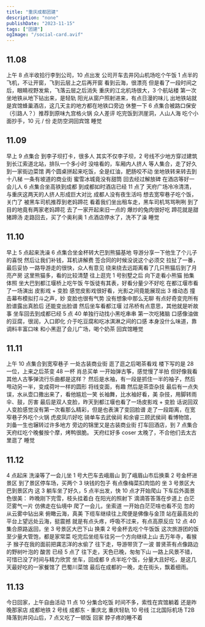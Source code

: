 ```yaml
---
title: "重庆成都团建"
description: "none"
publishDate: "2023-11-15"
tags: ["团建"]
ogImage: "/social-card.avif"
---
```


<!-- more --> 

## 11.08

上午 8 点半收拾行李到公司，10 点出发
公司开车去井冈山机场吃个午饭
1 点半的飞机，不让开窗，飞到云层上之后再开窗
看到云海，很漂亮
但是看了一段时间之后，眼睛视野发紫，飞落云层之后消失
重庆的江北机场很大，3 个航站楼
第一次坐地铁从地下钻出来，是轻轨
阳光从窗户照射进来，有点日漫的味儿
出地铁站就是宾馆蜂巢酒店，这几天主的地方都在地铁口旁边
休整一下 6 点集合被路口保安（引路人？）推荐到原味九宫格火锅
众人差评
吃完饭到洪崖洞，人山人海
吃个小面抄手，10 元 / 份
走防空洞回宾馆
睡觉

## 11.09

早上 9 点集合
到李子坝打卡，很多人
其实不仅李子坝，2 号线不少地方穿过建筑
到长江索道北站，排队一个多小时
没啥看的，车厢内人挤人
等人集合，走了好久到一家街边菜馆
两个圆桌拼起来吃饭，全是红油，肥肠咬不动
坐地铁转来转去到十八梯
一条有坡道的商业街
蜜雪冰城竟没有甜筒
回去经过解放碑
在酒店等好一会儿人
6 点集合坐高铁到成都
到成都如时酒店已经 11 点了
天府广场冷冷清清，与重庆这两天的人挤人形成巨大对比
成都人没有夜生活吗
想去宽窄巷子吃个饭，关门了
被黑车司机推荐到老妈蹄花
看着我们坐出租车走，黑车司机骂骂咧咧
到了目的地竟有两家老妈蹄花
去了一家开起来旧一点的
爆炒的兔肉很好吃
蹄花就是甜猪蹄汤
走路回去，买了个奥利奥
1 点酒店停水了，洗不了澡
睡觉

## 11.10

早上 5 点起来洗澡
6 点集合坐金杯转大巴到熊猫基地
导游分享一下他生了个儿子的喜悦
然后让我们补钱，耳机讲解费
签合同的时候没说这个必须交
拉扯了一番，最后妥协
一路导游走的很快，众人有意见
绕来绕去远距离看了几只熊猫后到了月亮产房
这里熊猫多，看的比较清楚
往上逛完 1 号别墅之后
向下走看小熊猫
拍集体照
坐大巴到都江堰桥上吃午饭
午饭徒有其表，好看分量少不好吃
在都江堰市看了一场演出
皮影戏 + 变脸
感觉皮影戏很好看，光影之间竟能展现出 3 维动态
撞击幕布模拟打斗之声，妙
变脸也很有气势
没有想象中那么无聊
有点好奇变完所有脸谱露出真脸后
还能变出脸谱
然后坐车看都江堰
过吊桥有点意思，其他就是听故事
坐车回去到成都已经 5 点 40
单独行动找小黑吃串串
第一次吃猪脑
口感像油做的豆腐，很润，入口即化
介于吃豆腐和吃冰淇淋之间的口感
本身没什么味道，靠调料丰富口味
和小黑逛了会儿广场，喝个奶茶
回宾馆睡觉

## 11.11

上午 10 点集合到宽窄巷子
一处古装商业街
逛了逛之后喝茶看戏
楼下写的是 28 一位，上来之后茶变 48 一杯
肖总买单
一开始弹古筝，感觉慢了半拍
但好像我看其他人古筝弹流行乐曲都是这样？
然后是水袖，有一段是抓住一半的袖子，然后甩动另一半，变成荷叶一样的圆形
将线变面，有趣
然后是茶壶杂技
最后有一点失误，水从壶口撒出来了，看他尴尬一笑
长袖舞，比水袖好看，美
杂技，用脚转雨伞、鼓，厉害
最后是双人变脸，昨天到都江堰也看了一场皮影戏 + 变脸
话说回双人变脸感觉没有第一次看那么精彩，但是也表演了变回脸谱
走了一段距离，在宽窄巷子外吃个火锅
虎皮凤爪好吃
骑单车去武侯祠
和余睿三顾武侯祠
看博物馆，刘备一生也辗转过许多地方
旁边的锦里又是古装商业街
打车回酒店，到 7 点集合天府红吃个晚餐按个摩，烤鸭很脆。
天府红好多 coser
太晚了，不合他们去太古里逛了
睡觉

## 11.12

4 点起床
洗澡等了一会儿坐 1 号大巴车去峨眉山
到了峨眉山市后换乘 2 号金杯进景区
到了景区停车场，买两个 3 块钱的包子
有点像梅菜扣肉馅的
坐 3 号景区大巴到景区内
这 3 躺车坐了好久，5 点半出发，快 10 点才开始爬山
下车后外面景色很美：
昨晚刚下完雪，枝头挂着白
在阳光的照射下
滴滴答答落在步道上
白茫茫雾气一片
仿佛走在仙境中
爬了一会儿，坐索道
一开始白茫茫啥也看不见
忽的从云雾中钻出来
俯瞰云海，真美
下缆车继续往上爬便是佛像与金顶
站在最高处的平台上望远处云海，挺震撼
就是有点头疼，呼吸不过来，有点高原反应
12 点 40 集合原路返回，坐 3 号景区大巴下山
换乘 2 号金杯去吃个午饭饭
这次旅游团的饭至少量大管饱，都是家常菜
吃完后坐缆车往另一个方向继续上山
去万年寺，看猴子
猴子在我的面前把龚志洋的水偷了
往下走，导游带货了一波
普贤茶有点像路边的野树叶泡的
酸苦
已经 5 点了
往下走，天色已晚，匆匆下山
一路上风景不错，可惜已没了时间与精力欣赏
坐车，回成都
9 点半吃个饭，分量大且好吃，是这几天最好吃的一家餐馆了
巴蜀川菜馆
最后在成都的一晚，走在街头，飘着细雨。

## 11.13

今日回家，上午自由活动
11 点 10 分集合吃饭
时间不多，索性在宾馆躺着
还是昨晚那家店
成都地铁 2 号线
成都东 - 重庆北
重庆轻轨 10 号线
江北国际机场 T2B
降落到井冈山后，7 点又吃了一顿饭
回家
脖子疼的睡不着
